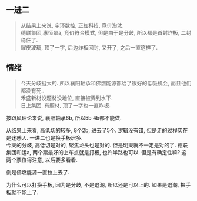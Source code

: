 ## 一进二
> 从结果上来说, 宇环数控, 正虹科技, 竞价淘汰.   
> 德联集团,惠恒晕a, 竞价符合模式, 但是由于是分歧, 所以都是首封炸板, 二封稳住了.   
> 耀皮玻璃, 顶了一字, 后边炸板回封, 又开了, 之后一直这样了.   


##  情绪
> 今天分歧挺大的. 所以襄阳轴承和佛燃能源都给了很好的低吸机会, 而且他们都没有死..    
> 禾盛新材没题材没地位, 直接被弄到水下.  
> 日上集团, 有题材, 顶了一字也一直炸板.  


按跟风理论来说, 襄阳轴承6b, 所以5b 4b都不能做. 

从结果上来看, 高低切的较多, 8个2b, 进去了5个. 逻辑没有错, 但是走的过程实在是迷惑人. 一进二也是换手板居多.  
今天的分歧, 高低切是对的, 聚焦龙头也是对的. 但是明天就不一定是对的了. 
德联集团和运a, 两个票最好的上车点就是打板, 也许半路也可以. 但是有确定性嘛? 这两个票值得注意, 以后要多看看.  


倒是佛燃能源一直拉上去了.  


为什么可以打换手板, 因为是分歧, 不是退潮, 所以还是可以上的. 如果是退潮, 换手板就不能上了.  
